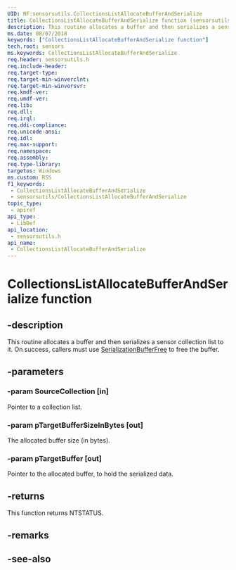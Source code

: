 ```yaml
---
UID: NF:sensorsutils.CollectionsListAllocateBufferAndSerialize
title: CollectionsListAllocateBufferAndSerialize function (sensorsutils.h)
description: This routine allocates a buffer and then serializes a sensor collection list to it.
ms.date: 08/07/2018
keywords: ["CollectionsListAllocateBufferAndSerialize function"]
tech.root: sensors
ms.keywords: CollectionsListAllocateBufferAndSerialize
req.header: sensorsutils.h
req.include-header: 
req.target-type: 
req.target-min-winverclnt: 
req.target-min-winversvr: 
req.kmdf-ver: 
req.umdf-ver: 
req.lib: 
req.dll: 
req.irql: 
req.ddi-compliance: 
req.unicode-ansi: 
req.idl: 
req.max-support: 
req.namespace: 
req.assembly: 
req.type-library: 
targetos: Windows
ms.custom: RS5
f1_keywords:
 - CollectionsListAllocateBufferAndSerialize
 - sensorsutils/CollectionsListAllocateBufferAndSerialize
topic_type:
 - apiref
api_type:
 - LibDef
api_location:
 - sensorsutils.h
api_name:
 - CollectionsListAllocateBufferAndSerialize
---
```


# CollectionsListAllocateBufferAndSerialize function


## -description

This routine allocates a buffer and then serializes a sensor collection list to it. On success, callers must use [SerializationBufferFree](nf-sensorsutils-serializationbufferfree.md) to free the buffer.

## -parameters

### -param SourceCollection [in]

Pointer to a collection list.

### -param pTargetBufferSizeInBytes [out]

The allocated buffer size (in bytes).

### -param pTargetBuffer [out]

Pointer to the allocated buffer, to hold the serialized data.

## -returns

This function returns NTSTATUS.

## -remarks

## -see-also

